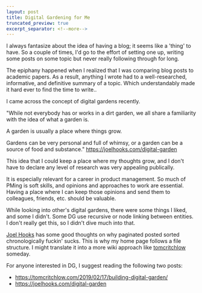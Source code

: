 ```yaml
---
layout: post
title: Digital Gardening for Me
truncated_preview: true
excerpt_separator: <!--more-->
---
```


I always fantasize about the idea of having a blog; it seems like a 'thing' to have. So a couple of times, I'd go to the effort of setting one up, writing some posts on some topic but never really following through for long. 

The epiphany happened when I realized that I was comparing blog posts to academic papers. As a result, anything I wrote had to a well-researched, informative, and definitive summary of a topic. Which understandably made it hard ever to find the time to write.. 

I came across the concept of digital gardens recently. 

"While not everybody has or works in a dirt garden, we all share a familiarity with the idea of what a garden is.

A garden is usually a place where things grow.

Gardens can be very personal and full of whimsy, or a garden can be a source of food and substance." https://joelhooks.com/digital-garden

This idea that I could keep a place where my thoughts grow, and I don't have to declare any level of research was very appealing publically. 

It is especially relevant for a career in product management. So much of PMing is soft skills, and opinions and approaches to work are essential. Having a place where I can keep those opinions and send them to colleagues, friends, etc. should be valuable. 

While looking into other's digital gardens, there were some things I liked, and some I didn't. Some DG use recursive or node linking between entities. I don't really get this, so I didn't dive much into that. 

[Joel Hooks](https://joelhooks.com/digital-garden) has some good thoughts on why paginated posted sorted chronologically fuckin' sucks. This is why my home page follows a file structure. I might translate it into a more wiki approach like [tomcritchlow](https://tomcritchlow.com/2019/02/17/building-digital-garden/) someday. 

For anyone interested in DG, I suggest reading the following two posts:
* https://tomcritchlow.com/2019/02/17/building-digital-garden/ 
* https://joelhooks.com/digital-garden



